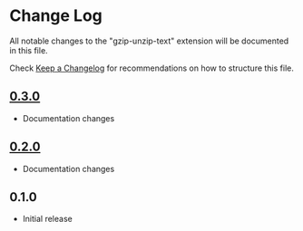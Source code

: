 # Change Log

All notable changes to the "gzip-unzip-text" extension will be documented in this file.

Check [Keep a Changelog](http://keepachangelog.com/) for recommendations on how to structure this file.

## [0.3.0](https://github.com/xballoy/vscode-gzip-unzip-text/tree/v0.3.0)

- Documentation changes

## [0.2.0](https://github.com/xballoy/vscode-gzip-unzip-text/tree/v0.2.0)

- Documentation changes

## 0.1.0

- Initial release
